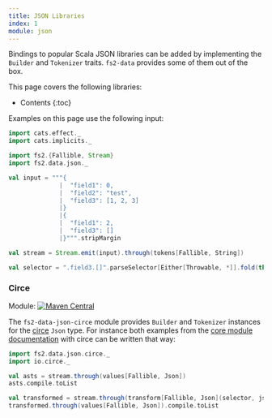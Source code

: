 ```yaml
---
title: JSON Libraries
index: 1
module: json
---
```


Bindings to popular Scala JSON libraries can be added by implementing the `Builder` and `Tokenizer` traits. `fs2-data` provides some of them out of the box.

This page covers the following libraries:
* Contents
{:toc}

Examples on this page use the following input:

```scala mdoc
import cats.effect._
import cats.implicits._

import fs2.{Fallible, Stream}
import fs2.data.json._

val input = """{
              |  "field1": 0,
              |  "field2": "test",
              |  "field3": [1, 2, 3]
              |}
              |{
              |  "field1": 2,
              |  "field3": []
              |}""".stripMargin

val stream = Stream.emit(input).through(tokens[Fallible, String])

val selector = ".field3.[]".parseSelector[Either[Throwable, *]].fold(throw _, identity)
```

### Circe

Module: [![Maven Central](https://img.shields.io/maven-central/v/org.gnieh/fs2-data-json-circe_2.13.svg)](https://mvnrepository.com/artifact/org.gnieh/fs2-data-json-circe_2.13)

The `fs2-data-json-circe` module provides `Builder` and `Tokenizer` instances for the [circe][circe] `Json` type.
For instance both examples from the [core module documentation][json-doc] with circe can be written that way:

```scala mdoc:nest
import fs2.data.json.circe._
import io.circe._

val asts = stream.through(values[Fallible, Json])
asts.compile.toList

val transformed = stream.through(transform[Fallible, Json](selector, json => Json.obj("test" -> json)))
transformed.through(values[Fallible, Json]).compile.toList
```

[json-doc]: /documentation/json/
[circe]: https://circe.github.io/circe/
